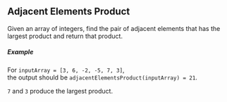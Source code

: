 Adjacent Elements Product
-----

Given an array of integers, find the pair of adjacent elements that has the largest product and return that product.

##### Example

For `inputArray = [3, 6, -2, -5, 7, 3]`, <br>the output should be `adjacentElementsProduct(inputArray) = 21`.

`7` and `3` produce the largest product.
